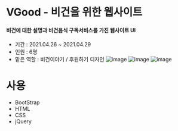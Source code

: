 # VGood - 비건을 위한 웹사이트
#### 비건에 대한 설명과 비건음식 구독서비스를 가진 웹사이트 UI
* 기간 : 2021.04.26 ~ 2021.04.29
* 인원 : 6명  
* 맡은 역할 : 비건이야기 / 후원하기 디자인
![image](https://user-images.githubusercontent.com/65601654/117931493-3692d680-b33a-11eb-9956-a0cfc1f9ff29.png)
![image](https://user-images.githubusercontent.com/65601654/117931612-57f3c280-b33a-11eb-8431-20a409cfeb9b.png)
![image](https://user-images.githubusercontent.com/65601654/117932243-16174c00-b33b-11eb-97dd-7e201668ff31.png)

# 사용
* BootStrap
* HTML
* CSS
* jQuery




